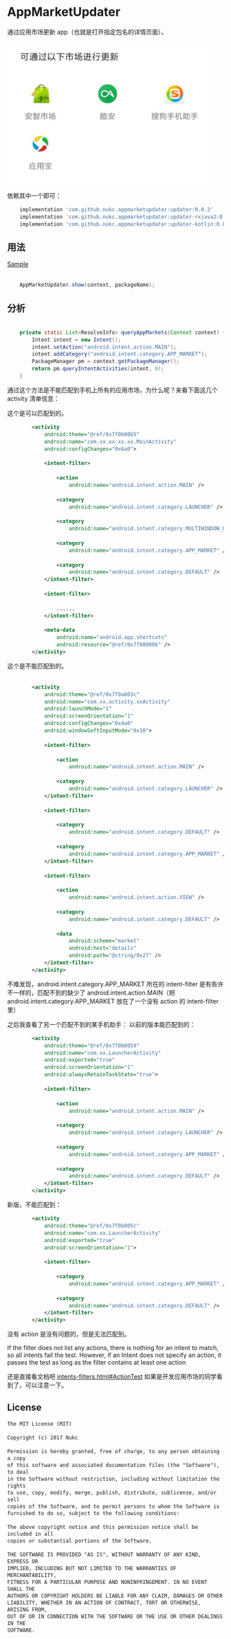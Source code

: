 # AppMarketUpdater

通过应用市场更新 app（也就是打开指定包名的详情页面）。

<img src="https://raw.githubusercontent.com/nukc/AppMarketUpdater/master/art/dialog.jpg">

依赖其中一个即可：
```groovy
    implementation 'com.github.nukc.appmarketupdater:updater:0.0.2'
    implementation 'com.github.nukc.appmarketupdater:updater-rxjava2:0.0.2'
    implementation 'com.github.nukc.appmarketupdater:updater-kotlin:0.0.2'
```

## 用法

[Sample](https://github.com/nukc/AppMarketUpdater/blob/master/app/src/main/java/com/github/nukc/appmarketupdater/sample/MainActivity.kt)

```java

    AppMarketUpdater.show(context, packageName);
```

## 分析

```java

    private static List<ResolveInfo> queryAppMarkets(Context context) {
        Intent intent = new Intent();
        intent.setAction("android.intent.action.MAIN");
        intent.addCategory("android.intent.category.APP_MARKET");
        PackageManager pm = context.getPackageManager();
        return pm.queryIntentActivities(intent, 0);
    }
```

通过这个方法是不能匹配到手机上所有的应用市场，为什么呢？来看下面这几个 activity 清单信息：

这个是可以匹配到的。
```xml
        <activity
            android:theme="@ref/0x7f0b00b5"
            android:name="com.xx.xx.xx.xx.MainActivity"
            android:configChanges="0x6a0">

            <intent-filter>

                <action
                    android:name="android.intent.action.MAIN" />

                <category
                    android:name="android.intent.category.LAUNCHER" />

                <category
                    android:name="android.intent.category.MULTIWINDOW_LAUNCHER" />

                <category
                    android:name="android.intent.category.APP_MARKET" />

                <category
                    android:name="android.intent.category.DEFAULT" />
            </intent-filter>

            <intent-filter>

                ......
            </intent-filter>

            <meta-data
                android:name="android.app.shortcuts"
                android:resource="@ref/0x7f080006" />
        </activity>

```

这个是不能匹配到的。
```xml

        <activity
            android:theme="@ref/0x7f0a003c"
            android:name="com.xx.activity.xxActivity"
            android:launchMode="1"
            android:screenOrientation="1"
            android:configChanges="0x4a0"
            android:windowSoftInputMode="0x10">

            <intent-filter>

                <action
                    android:name="android.intent.action.MAIN" />

                <category
                    android:name="android.intent.category.LAUNCHER" />
            </intent-filter>

            <intent-filter>

                <category
                    android:name="android.intent.category.DEFAULT" />

                <category
                    android:name="android.intent.category.APP_MARKET" />
            </intent-filter>

            <intent-filter>

                <action
                    android:name="android.intent.action.VIEW" />

                <category
                    android:name="android.intent.category.DEFAULT" />

                <data
                    android:scheme="market"
                    android:host="details"
                    android:path="@string/0x27" />
            </intent-filter>
        </activity>

```

不难发现，android.intent.category.APP_MARKET 所在的 intent-filter 是有些许不一样的，匹配不到的缺少了
android.intent.action.MAIN（把 android.intent.category.APP_MARKET 放在了一个没有 action 的 intent-filter 里）

之后我查看了另一个匹配不到的某手机助手：
以前的版本能匹配到的：
```xml
        <activity
            android:theme="@ref/0x7f0b0059"
            android:name="com.xx.LauncherActivity"
            android:exported="true"
            android:screenOrientation="1"
            android:alwaysRetainTaskState="true">

            <intent-filter>

                <action
                    android:name="android.intent.action.MAIN" />

                <category
                    android:name="android.intent.category.LAUNCHER" />

                <category
                    android:name="android.intent.category.APP_MARKET" />

                <category
                    android:name="android.intent.category.DEFAULT" />
            </intent-filter>
        </activity>
```

新版，不能匹配到：
```xml
        <activity
            android:theme="@ref/0x7f0b005c"
            android:name="com.xx.LauncherActivity"
            android:exported="true"
            android:screenOrientation="1">

            <intent-filter>

                <category
                    android:name="android.intent.category.APP_MARKET" />

                <category
                    android:name="android.intent.category.DEFAULT" />
            </intent-filter>
        </activity>
```

没有 action 是没有问题的，但是无法匹配到。

If the filter does not list any actions, there is nothing for an intent to match, so all intents fail the test.
However, if an Intent does not specify an action, it passes the test as long as the filter contains at least one action

还是直接看文档吧 [intents-filters.html#ActionTest](https://developer.android.com/guide/components/intents-filters.html#ActionTest)
如果是开发应用市场的同学看到了，可以注意一下。


## License

    The MIT License (MIT)

    Copyright (c) 2017 Nukc

    Permission is hereby granted, free of charge, to any person obtaining a copy
    of this software and associated documentation files (the "Software"), to deal
    in the Software without restriction, including without limitation the rights
    to use, copy, modify, merge, publish, distribute, sublicense, and/or sell
    copies of the Software, and to permit persons to whom the Software is
    furnished to do so, subject to the following conditions:

    The above copyright notice and this permission notice shall be included in all
    copies or substantial portions of the Software.

    THE SOFTWARE IS PROVIDED "AS IS", WITHOUT WARRANTY OF ANY KIND, EXPRESS OR
    IMPLIED, INCLUDING BUT NOT LIMITED TO THE WARRANTIES OF MERCHANTABILITY,
    FITNESS FOR A PARTICULAR PURPOSE AND NONINFRINGEMENT. IN NO EVENT SHALL THE
    AUTHORS OR COPYRIGHT HOLDERS BE LIABLE FOR ANY CLAIM, DAMAGES OR OTHER
    LIABILITY, WHETHER IN AN ACTION OF CONTRACT, TORT OR OTHERWISE, ARISING FROM,
    OUT OF OR IN CONNECTION WITH THE SOFTWARE OR THE USE OR OTHER DEALINGS IN THE
    SOFTWARE.